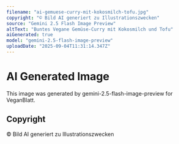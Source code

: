```yaml
---
filename: "ai-gemuese-curry-mit-kokosmilch-tofu.jpg"
copyright: "© Bild AI generiert zu Illustrationszwecken"
source: "Gemini 2.5 Flash Image Preview"
altText: "Buntes Vegane Gemüse-Curry mit Kokosmilch und Tofu"
aiGenerated: true
model: "gemini-2.5-flash-image-preview"
uploadDate: "2025-09-04T11:31:14.347Z"
---
```


# AI Generated Image

This image was generated by gemini-2.5-flash-image-preview for VeganBlatt.

## Copyright
© Bild AI generiert zu Illustrationszwecken
